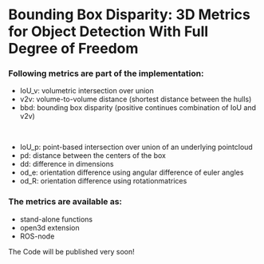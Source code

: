 # Bounding Box Disparity: 3D Metrics for Object Detection With Full Degree of Freedom
### Following metrics are part of the implementation:
- IoU_v: volumetric intersection over union
- v2v: volume-to-volume distance (shortest distance between the hulls)
- bbd: bounding box disparity (positive continues combination of IoU and v2v)
<br />

- IoU_p: point-based intersection over union of an underlying pointcloud
- pd: distance between the centers of the box
- dd: difference in dimensions
- od_e: orientation difference using angular difference of euler angles
- od_R: orientation difference using rotationmatrices

### The metrics are available as:
- stand-alone functions
- open3d extension
- ROS-node

The Code will be published very soon!
